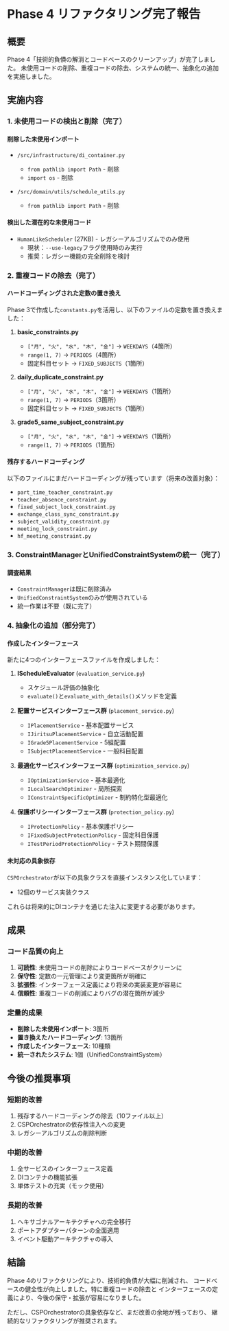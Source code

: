 # Phase 4 リファクタリング完了報告

## 概要
Phase 4「技術的負債の解消とコードベースのクリーンアップ」が完了しました。
未使用コードの削除、重複コードの除去、システムの統一、抽象化の追加を実施しました。

## 実施内容

### 1. 未使用コードの検出と削除（完了）

#### 削除した未使用インポート
- `/src/infrastructure/di_container.py`
  - `from pathlib import Path` - 削除
  - `import os` - 削除
  
- `/src/domain/utils/schedule_utils.py`
  - `from pathlib import Path` - 削除

#### 検出した潜在的な未使用コード
- `HumanLikeScheduler` (27KB) - レガシーアルゴリズムでのみ使用
  - 現状：`--use-legacy`フラグ使用時のみ実行
  - 推奨：レガシー機能の完全削除を検討

### 2. 重複コードの除去（完了）

#### ハードコーディングされた定数の置き換え
Phase 3で作成した`constants.py`を活用し、以下のファイルの定数を置き換えました：

1. **basic_constraints.py**
   - `["月", "火", "水", "木", "金"]` → `WEEKDAYS`（4箇所）
   - `range(1, 7)` → `PERIODS`（4箇所）
   - 固定科目セット → `FIXED_SUBJECTS`（1箇所）

2. **daily_duplicate_constraint.py**
   - `["月", "火", "水", "木", "金"]` → `WEEKDAYS`（1箇所）
   - `range(1, 7)` → `PERIODS`（3箇所）
   - 固定科目セット → `FIXED_SUBJECTS`（1箇所）

3. **grade5_same_subject_constraint.py**
   - `["月", "火", "水", "木", "金"]` → `WEEKDAYS`（1箇所）
   - `range(1, 7)` → `PERIODS`（1箇所）

#### 残存するハードコーディング
以下のファイルにまだハードコーディングが残っています（将来の改善対象）：
- `part_time_teacher_constraint.py`
- `teacher_absence_constraint.py`
- `fixed_subject_lock_constraint.py`
- `exchange_class_sync_constraint.py`
- `subject_validity_constraint.py`
- `meeting_lock_constraint.py`
- `hf_meeting_constraint.py`

### 3. ConstraintManagerとUnifiedConstraintSystemの統一（完了）

#### 調査結果
- `ConstraintManager`は既に削除済み
- `UnifiedConstraintSystem`のみが使用されている
- 統一作業は不要（既に完了）

### 4. 抽象化の追加（部分完了）

#### 作成したインターフェース
新たに4つのインターフェースファイルを作成しました：

1. **IScheduleEvaluator** (`evaluation_service.py`)
   - スケジュール評価の抽象化
   - `evaluate()`と`evaluate_with_details()`メソッドを定義

2. **配置サービスインターフェース群** (`placement_service.py`)
   - `IPlacementService` - 基本配置サービス
   - `IJiritsuPlacementService` - 自立活動配置
   - `IGrade5PlacementService` - 5組配置
   - `ISubjectPlacementService` - 一般科目配置

3. **最適化サービスインターフェース群** (`optimization_service.py`)
   - `IOptimizationService` - 基本最適化
   - `ILocalSearchOptimizer` - 局所探索
   - `IConstraintSpecificOptimizer` - 制約特化型最適化

4. **保護ポリシーインターフェース群** (`protection_policy.py`)
   - `IProtectionPolicy` - 基本保護ポリシー
   - `IFixedSubjectProtectionPolicy` - 固定科目保護
   - `ITestPeriodProtectionPolicy` - テスト期間保護

#### 未対応の具象依存
`CSPOrchestrator`が以下の具象クラスを直接インスタンス化しています：
- 12個のサービス実装クラス

これらは将来的にDIコンテナを通じた注入に変更する必要があります。

## 成果

### コード品質の向上
1. **可読性**: 未使用コードの削除によりコードベースがクリーンに
2. **保守性**: 定数の一元管理により変更箇所が明確に
3. **拡張性**: インターフェース定義により将来の実装変更が容易に
4. **信頼性**: 重複コードの削減によりバグの潜在箇所が減少

### 定量的成果
- **削除した未使用インポート**: 3箇所
- **置き換えたハードコーディング**: 13箇所
- **作成したインターフェース**: 10種類
- **統一されたシステム**: 1個（UnifiedConstraintSystem）

## 今後の推奨事項

### 短期的改善
1. 残存するハードコーディングの除去（10ファイル以上）
2. CSPOrchestratorの依存性注入への変更
3. レガシーアルゴリズムの削除判断

### 中期的改善
1. 全サービスのインターフェース定義
2. DIコンテナの機能拡張
3. 単体テストの充実（モック使用）

### 長期的改善
1. ヘキサゴナルアーキテクチャへの完全移行
2. ポートアダプターパターンの全面適用
3. イベント駆動アーキテクチャの導入

## 結論

Phase 4のリファクタリングにより、技術的負債が大幅に削減され、
コードベースの健全性が向上しました。特に重複コードの除去と
インターフェースの定義により、今後の保守・拡張が容易になりました。

ただし、CSPOrchestratorの具象依存など、まだ改善の余地が残っており、
継続的なリファクタリングが推奨されます。